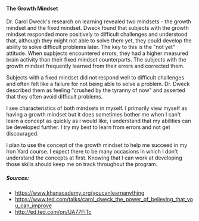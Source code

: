 #### The Growth Mindset

Dr. Carol Dweck's research on learning revealed two mindsets - the growth mindset and the fixed mindset. Dweck found that subjects with the growth mindset responded more positively to difficult challenges and understood that, although they might not able to solve them yet, they could develop the ability to solve difficult problems later. The key to this is the "not yet" attitude. When supbjects encountered errors, they had a higher measured brain activity than their fixed mindset counterparts. The subjects with the growth mindset frequently learned from their errors and corrected them.

Subjects with a fixed mindset did not respond well to difficult challenges and often felt like a failure for not being able to solve a problem. Dr. Dweck described them as feeling "crushed by the tyranny of now" and asserted that they often avoid difficult problems.

I see characteristics of both mindsets in myself. I primarily view myself as having a growth mindset but it does sometimes bother me when I can't learn a concept as quickly as i would like, i understand that my abilities can be developed further. I try my best to learn from errors and not get discouraged.

I plan to use the concept of the growth mindset to help me succeed in my Iron Yard course. I expect there to be many occasions in which I don't understand the concepts at first. Knowing that I can work at developing those skills should keep me on track throughout the program.


##### Sources:
- https://www.khanacademy.org/youcanlearnanything
- https://www.ted.com/talks/carol_dweck_the_power_of_believing_that_you_can_improve
- http://ed.ted.com/on/UA77FlTc

